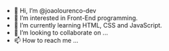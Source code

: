 - 👋 Hi, I’m @joaolourenco-dev
- 👀 I’m interested in Front-End programming.
- 🌱 I’m currently learning HTML, CSS and JavaScript.
- 💞️ I’m looking to collaborate on ...
- 📫 How to reach me ...

<!---
joaolourenco-dev/joaolourenco-dev is a ✨ special ✨ repository because its `README.md` (this file) appears on your GitHub profile.
You can click the Preview link to take a look at your changes.
--->
